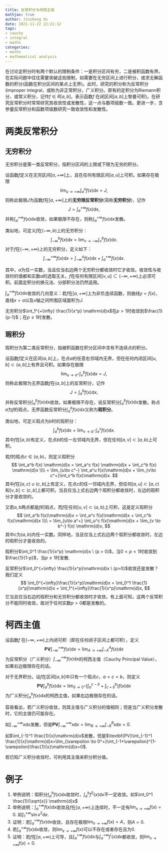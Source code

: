 ```yaml
---
title: 反常积分与柯西主值
mathjax: true
author: Jinzhong Xu
date: 2021-11-22 22:21:12
tags:
- cauchy
- integral
- maths
categories:
- maths
- mathematical analysis
---
```


在讨论定积分时有两个默认的限制条件：一是积分区间有穷，二是被积函数有界。在实际问题中往往需要突破这些限制，如需要在无穷区间上进行积分，或求无解函数的积分(函数在积分区间的某点上无界)。此时，研究的积分称为反常积分(improper integral，或称为非正常积分，广义积分。原有的定积分为Riemann积分，或常义积分，记作$f\in R[a,b]$，表示函数$f$ 在闭区间$[a,b]$上黎曼可积)。在研究反常积分时常常研究其收敛性或发散性，这一点与数项级数一致。更进一步，含参量反常积分和函数项级数研究一致收敛性和发散性。

<!--more-->

# 两类反常积分

## 无穷积分

无穷积分是第一类反常积分，指积分区间的上限或下限为无穷的积分。

设函数$f$定义在无穷区间$[a,+\infty]$上，且在任何有限区间$[a,u]$上可积。如果存在极限
$$
\lim_{u\to +\infty}\int^u_a f(x) \mathrm{d}x = J,
$$
则称此极限$J$为函数$f$在$[a,+\infty]$上的**无穷限反常积分**(简称**无穷积分**)，记作
$$
J = \int^{+\infty}_a f(x) \mathrm{d}x,
$$
并称$\int^{+\infty}_a f(x) \mathrm{d}x$收敛，如果极限不存在，则称$\int^{+\infty}_a f(x) \mathrm{d}x$发散。

类似地，可定义$f$在$(-\infty,b)$上的无穷积分：
$$
\int^b_{-\infty}f(x)\mathrm{d}x=\lim_{v\to -\infty}\int^b_v f(x)\mathrm{d}x.
$$
对于$f$在$(-\infty,+\infty)$上的无穷积分，定义如下：
$$
\int_{-\infty}^{+\infty} f(x) \mathrm{d}x = \int^a_{-\infty} f(x) \mathrm{d}x + \int^{+\infty}_a f(x) \mathrm{d}x.
$$


其中，$a$为任一实数，当且仅当右边两个无穷积分都收敛时它才收敛。收敛性与收敛时的值都和实数$a$的选取无关。$f$在任何有限区间$[v,u]\subset(-\infty,+\infty)$上必须可积。前面定积分的换元法、分部积分法仍然适用。

$\int^{+\infty}_a f(x)\mathrm{d}x$收敛的几何意义：若$f$在$[a,+\infty]$上为非负连续函数，则曲线$y=f(x)$，直线$x=a$以及$x$轴之间所围区域面积为$J$.

无穷积分$\int_1^{+\infty} \frac{1}{x^p} \mathrm{d}x$在$p>1$时收敛到$\frac{1}{p-1}$；在$p\leq 1$时发散。

## 瑕积分

瑕积分为第二类反常积分，指被积函数在积分区间中含有不连续点的积分。

设函数$f$定义在区间$(a,b]$上，在点$a$的任意右邻域内无界，但在任何内闭区间$[u,b]\subset(a,b]$上有界且可积。如果存在极限
$$
\lim_{u\to a^+} \int_u^b f(x) \mathrm{d}x = J,
$$
则称此极限为无界函数$f$在$(a,b]$上的反常积分，记作
$$
J = \int_a^b f(x) \mathrm{d}x,
$$
并称反常积分$\int_a^b f(x) \mathrm{d}x$收敛。如果极限不存在，说反常积分$\int_a^b f(x) \mathrm{d}x$发散。称点$a$为$f$的瑕点，无界函数反常积分$\int_a^b f(x)\mathrm{d}x$又称为**瑕积分**。

类似地，可定义瑕点为$b$时的瑕积分：
$$
\int_a^b f(x) \mathrm{d}x = \lim_{v \to b^-} \int_a^v f(x) \mathrm{d}x.
$$
其中$f$在$[a,b)$有定义，在点$b$的任一左邻域内无界，但在任何$[a,v] \subset [a,b)$上可积。

若$f$的瑕点$c\in(a,b)$，则定义瑕积分
$$
\int_a^b f(x) \mathrm{d}x = \int_a^c f(x) \mathrm{d}x + \int_c^b f(x) \mathrm{d}x \\\\
= \lim_{u\to c^-} \int_a^u f(x)\mathrm{d}x + \lim_{v\to c^+}\int_v^b f(x)\mathrm{d}x.
$$
其中$f$在$[a,c)\cup(c,b]$上有定义，在点$c$的任一邻域内无界，但任何$[a,u]\subset [a,c)$和$[v,b]\subset(c,b]$上都可积。当且仅当上式右边两个瑕积分都收敛时，左边的瑕积分才是收敛的。

又若$a,b$两点都是$f$的瑕点，而$f$在任何$[u,v]\subset(a,b)$上可积，这是定义瑕积分
$$
\int_a^b f(x)\mathrm{d}x = \int_a^c f(x)\mathrm{d}x + \int_c^b f(x)\mathrm{d}x \\\\
= \lim_{u\to a^+} \int_u^c f(x)\mathrm{d}x + \lim_{v \to b^-} f(x) \mathrm{d}x,
$$
其中$c$为$(a,b)$内任一实数。同样地，当且仅当上式右边两个瑕积分都收敛时，左边的瑕积分才是收敛的。

瑕积分$\int_0^1 \frac{1}{x^p} \mathrm{d}x \ (p > 0)$，当$0<p<1$时收敛到$\frac{1}{1-p}$，当$p\geq 1$时发散.

反常积分$\int_0^{+\infty} \frac{1}{x^p}\mathrm{d}x \ (p>0)$收敛还是发散？我们定义
$$
\int_0^{+\infty}\frac{1}{x^p}\mathrm{d}x = \int_0^1 \frac{1}{x^p}\mathrm{d}x + \int_1^{+\infty}\frac{1}{x^p}\mathrm{d}x,
$$
它当且仅当右边的瑕积分和无穷积分都收敛时才收敛。有上面可知，这两个反常积分不能同时收敛，故对于任何实数$p>0$都是发散的。

# 柯西主值

设函数$f$ 在$(-\infty, +\infty)$上内闭可积（即在任何闭子区间上都可积），定义
$$
\textbf{PV} \int_{-\infty}^{+\infty} f(x) \mathrm{d}x = \lim_{A \to +\infty} \int_{-A}^A f(x) \mathrm{d}x
$$
为反常积分（广义积分）$\int_{-\infty}^{+\infty} f(x) \mathrm{d}x$的柯西主值（Cauchy Principal Value），如果右边极限存在的话。

对于无界积分。设$f$在区间$[a,b]$中只有一个瑕点$c$，$a<c<b$，则定义
$$
\textbf{PV} \int_a^b f(x)\mathrm{d}x = \lim_{\delta \to 0^+}(\int_a^{c-\delta} + \int_{c+\delta}^b) f(x)\mathrm{d}x
$$
为广义积分$\int_a^b f(x)\mathrm{d}x$的柯西主值，如果右边极限存在的话。

容易看出，若广义积分收敛，则其主值与广义积分的值相同；但是当广义积分发散时，它的主值仍可能存在。

如$\int_{-\infty}^{+\infty}x \mathrm{d}x$发散，但是$\textbf{PV}\int_{-\infty}^{+\infty}x\mathrm{d}x=\lim_{R\to +\infty} \int_{-R}^R x \mathrm{d}x = 0$.

如$\int_{-1}^1 \frac{1}{x}\mathrm{d}x$发散，但是$\textbf{PV}\int_{-1}^1 \frac{1}{x}\mathrm{d}x=\lim_{\varepsilon \to 0^+}\int_{-1+\varepsilon}^{1-\varepsilon}\frac{1}{x}\mathrm{d}x=0$.

若已知广义积分收敛时，可利用其主值来积分积分值。

# 例子

1. 举例说明：瑕积分$\int_a^b f(x)\mathrm{d}x$收敛时，$\int_a^b f^2(x)\mathrm{d}x$不一定收敛。如$\int_0^1 \frac{1}{\sqrt{x}} \mathrm{d}x$
2. 举例说明：$\int_a^{+\infty}f(x) \mathrm{d}x$收敛且$f$在$[a,+\infty)$上连续时，不一定有$\lim_{x\to +\infty}f(x)=0.$ 如$\int_1^{+\infty}\sin x^2 \mathrm{d}x$.
3. 证明：若$\int_a^{+\infty}f(x)\mathrm{d}x$收敛，且存在极限$\lim_{n\to +\infty}f(x)=A$，则$A=0$.
4. 若$\int_a^{+\infty}f(x)\mathrm{d}x$收敛，则$\lim_{x\to +\infty}f(x)$可以不存在或者存在且为0.
5. 证明：若$f$在$[a,+\infty)$上可导，且$\int_a^{+\infty}f(x)\mathrm{d}x$与$\int_a^{+\infty}f^{\prime}(x)\mathrm{d}x$都收敛，则$\lim_{x\to +\infty} f(x) = 0$.

